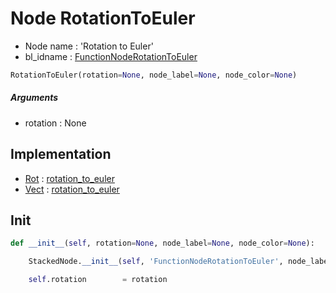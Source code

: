 # Node RotationToEuler

- Node name : 'Rotation to Euler'
- bl_idname : [FunctionNodeRotationToEuler](https://docs.blender.org/api/current/bpy.types.FunctionNodeRotationToEuler.html)


``` python
RotationToEuler(rotation=None, node_label=None, node_color=None)
```
##### Arguments

- rotation : None

## Implementation

- [Rot](/docs/GeoNodes/Rot.md) : [rotation_to_euler](/docs/GeoNodes/Rot.md#rotation_to_euler)
- [Vect](/docs/GeoNodes/Vect.md) : [rotation_to_euler](/docs/GeoNodes/Vect.md#rotation_to_euler)

## Init

``` python
def __init__(self, rotation=None, node_label=None, node_color=None):

    StackedNode.__init__(self, 'FunctionNodeRotationToEuler', node_label=node_label, node_color=node_color)

    self.rotation        = rotation
```
